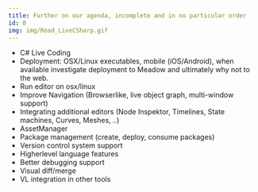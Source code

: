 ```yaml
---
title: Further on our agenda, incomplete and in no particular order
id: 0
img: img/Road_LiveCSharp.gif
---
```


* C# Live Coding
* Deployment: OSX/Linux executables, mobile (iOS/Android), when available investigate deployment to Meadow and ultimately why not to the web.
* Run editor on osx/linux
* Improve Navigation (Browserlike, live object graph, multi-window support)
* Integrating additional editors (Node Inspektor, Timelines, State machines, Curves, Meshes, ..)
* AssetManager
* Package management (create, deploy, consume packages)
* Version control system support
* Higherlevel language features
* Better debugging support
* Visual diff/merge
* VL integration in other tools
